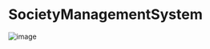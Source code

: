 # SocietyManagementSystem

![image](https://github.com/VaishnaviBande12/SocietyManagementSystem/assets/76276821/84f2f45b-10e4-42e3-946b-d4f2b93ae06e)
